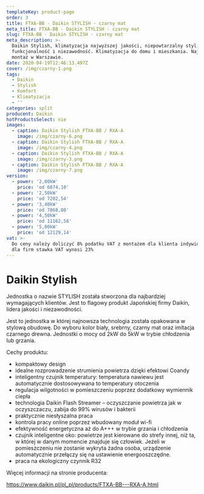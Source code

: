 ```yaml
---
templateKey: product-page
order: 3
title: FTXA-BB - Daikin STYLISH - czarny mat
meta_title: FTXA-BB - Daikin STYLISH - czarny mat
slug: FTXA-BB - Daikin STYLISH - czarny mat
meta_description: >-
  Daikin Stylish, klimatyzacja najwyższej jakości, niepowtarzalny styl,
  funkcjonalność i niezawodność. Klimatyzacja do domu i mieszkania. Najlepszy
  montaż w Warszawie. 
date: 2020-04-19T12:46:13.497Z
cover: /img/czarny-1.png
tags:
  - Daikin
  - Stylish
  - Komfort
  - Klimatyzacja
  - ''
categories: split
producent: Daikin
hotProductsSelect: nie
images:
  - caption: Daikin Stylish FTXA-BB / RXA-A
    image: /img/czarny-6.png
  - caption: Daikin Stylish FTXA-BB / RXA-A
    image: /img/czarny-4.png
  - caption: Daikin Stylish FTXA-BB / RXA-A
    image: /img/czarny-3.png
  - caption: Daikin Stylish FTXA-BB / RXA-A
    image: /img/czarny-7.png
version:
  - power: '2,00kW'
    price: 'od 6874,10'
  - power: '2,50kW'
    price: 'od 7202,54'
  - power: '3,40kW'
    price: 'od 7868,80'
  - power: '4,50kW'
    price: 'od 11162,58'
  - power: '5,00kW'
    price: 'od 12129,14'
vat: >-
  Do ceny należy doliczyć 8% podatku VAT z montażem dla klienta indywidualnego,
  dla firm stawka VAT wynosi 23%
---
```

# Daikin Stylish

Jednostka o nazwie STYLISH została stworzona dla najbardziej wymagających klientów. Jest to flagowy produkt Japońskiej firmy Daikin, lidera jakości i niezawodności.

Jest to jednostka w której najnowsza technologia została opakowana w stylową obudowę. Do wyboru kolor biały, srebrny, czarny mat oraz imitacja czarnego drewna. Jednostki o mocy od 2kW do 5kW w trybie chłodzenia lub grzania.

Cechy produktu:

* kompaktowy design
* idealne rozprowadzenie strumienia powietrza dzięki efektowi Coandy
* inteligentny czujnik temperatury: temperatura nawiewu jest automatycznie dostosowywana to temperatury otoczenia
* regulacja wilgotności w pomieszczeniu poprzez dodatkowy wymiennik ciepła
* technologia Daikin Flash Streamer – oczyszczanie powietrza jak w oczyszczaczu, zabija do 99% wirusów i bakterii
* praktycznie niesłyszalna praca
* kontrola pracy online poprzez wbudowany moduł wi-fi
* efektywność energetyczna aż do A+++ w trybie grzania i chłodzenia
* czujnik inteligentne oko: powietrze jest kierowane do strefy innej, niż ta, w której w danym momencie znajduje się człowiek. Jeżeli w pomieszczeniu nie zostanie wykryta żadna osoba, urządzenie automatycznie przełączy się na ustawienie energooszczędne.
* praca na ekologiczny czynnik R32

Więcej informacji na stronie producenta:

https://www.daikin.pl/pl_pl/products/FTXA-BB---RXA-A.html
